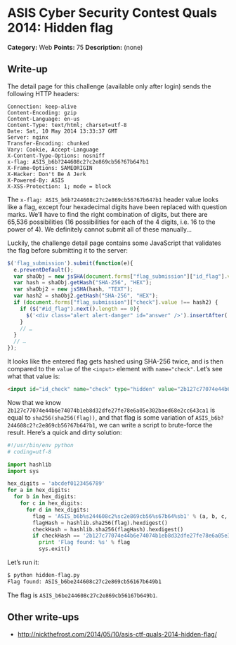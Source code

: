 # ASIS Cyber Security Contest Quals 2014: Hidden flag

**Category:** Web
**Points:** 75
**Description:** (none)

## Write-up

The detail page for this challenge (available only after login) sends the following HTTP headers:

```
Connection: keep-alive
Content-Encoding: gzip
Content-Language: en-us
Content-Type: text/html; charset=utf-8
Date: Sat, 10 May 2014 13:33:37 GMT
Server: nginx
Transfer-Encoding: chunked
Vary: Cookie, Accept-Language
X-Content-Type-Options: nosniff
x-flag: ASIS_b6b?244608c2?c2e869cb56?67b64?b1
X-Frame-Options: SAMEORIGIN
X-Hacker: Don't Be A Jerk
X-Powered-By: ASIS
X-XSS-Protection: 1; mode = block
```

The `x-flag: ASIS_b6b?244608c2?c2e869cb56?67b64?b1` header value looks like a flag, except four hexadecimal digits have been replaced with question marks. We’ll have to find the right combination of digits, but there are 65,536 possibilities (16 possibilities for each of the 4 digits, i.e. 16 to the power of 4). We definitely cannot submit all of these manually…

Luckily, the challenge detail page contains some JavaScript that validates the flag before submitting it to the server:

```js
$('flag_submission').submit(function(e){
  e.preventDefault();
  var shaObj = new jsSHA(document.forms["flag_submission"]["id_flag"].value, "TEXT");
  var hash = shaObj.getHash("SHA-256", "HEX");
  var shaObj2 = new jsSHA(hash, "TEXT");
  var hash2 = shaObj2.getHash("SHA-256", "HEX");
  if (document.forms["flag_submission"]["check"].value !== hash2) {
    if ($("#id_flag").next().length == 0){
      $('<div class="alert alert-danger" id="answer" />').insertAfter('#id_flag');
    }
    // …
  }
  // …
});
```

It looks like the entered flag gets hashed using SHA-256 twice, and is then compared to the `value` of the `<input>` element with `name="check"`. Let’s see what that value is:

```html
<input id="id_check" name="check" type="hidden" value="2b127c77074e44b6e74074b1eb8d32dfe27fe78e6a05e302baed68e2cc643ca1" />
```

Now that we know `2b127c77074e44b6e74074b1eb8d32dfe27fe78e6a05e302baed68e2cc643ca1` is equal to `sha256(sha256(flag))`, and that flag is some variation of `ASIS_b6b?244608c2?c2e869cb56?67b64?b1`, we can write a script to brute-force the result. Here’s a quick and dirty solution:

```python
#!/usr/bin/env python
# coding=utf-8

import hashlib
import sys

hex_digits = 'abcdef0123456789'
for a in hex_digits:
  for b in hex_digits:
    for c in hex_digits:
      for d in hex_digits:
        flag = 'ASIS_b6b%s244608c2%sc2e869cb56%s67b64%sb1' % (a, b, c, d)
        flagHash = hashlib.sha256(flag).hexdigest()
        checkHash = hashlib.sha256(flagHash).hexdigest()
        if checkHash == '2b127c77074e44b6e74074b1eb8d32dfe27fe78e6a05e302baed68e2cc643ca1':
          print 'Flag found: %s' % flag
          sys.exit()
```

Let’s run it:

```bash
$ python hidden-flag.py
Flag found: ASIS_b6be244608c27c2e869cb56167b649b1
```

The flag is `ASIS_b6be244608c27c2e869cb56167b649b1`.

## Other write-ups

* http://nickthefrost.com/2014/05/10/asis-ctf-quals-2014-hidden-flag/
